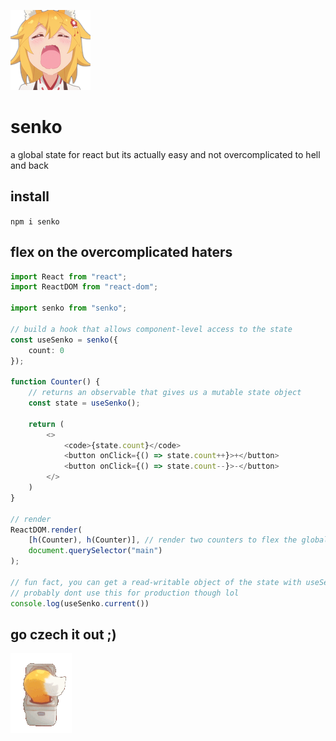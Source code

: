 ![senko is cool and amazing for react users](/img/header.png)

# senko

a global state for react but its actually easy and not overcomplicated to hell and back

## install

`npm i senko`

## flex on the overcomplicated haters

```ts
import React from "react";
import ReactDOM from "react-dom";

import senko from "senko";

// build a hook that allows component-level access to the state
const useSenko = senko({
    count: 0
});

function Counter() {
    // returns an observable that gives us a mutable state object
    const state = useSenko();

    return (
        <>
            <code>{state.count}</code>
            <button onClick={() => state.count++}>+</button>
            <button onClick={() => state.count--}>-</button>
        </>
    )
}

// render
ReactDOM.render(
    [h(Counter), h(Counter)], // render two counters to flex the globalness
    document.querySelector("main")
);

// fun fact, you can get a read-writable object of the state with useSenko.current()
// probably dont use this for production though lol 
console.log(useSenko.current())
```

## go czech it out ;)

![go use senko now](/img/footer.png)